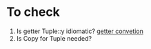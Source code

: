 To check
=========

1. Is getter Tuple::y idiomatic? [getter convetion](https://rust-lang.github.io/api-guidelines/naming.html#getter-names-follow-rust-convention-c-getter)
1. Is Copy for Tuple needed?
